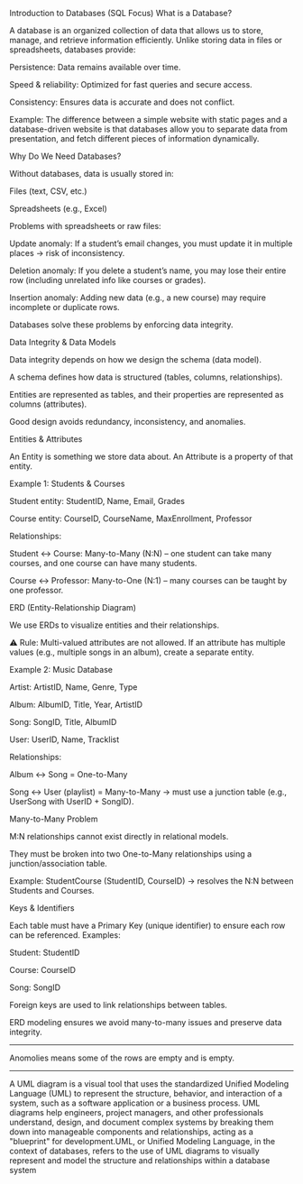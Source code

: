 Introduction to Databases (SQL Focus)
What is a Database?

A database is an organized collection of data that allows us to store, manage, and retrieve information efficiently. Unlike storing data in files or spreadsheets, databases provide:

Persistence: Data remains available over time.

Speed & reliability: Optimized for fast queries and secure access.

Consistency: Ensures data is accurate and does not conflict.

Example:
The difference between a simple website with static pages and a database-driven website is that databases allow you to separate data from presentation, and fetch different pieces of information dynamically.

Why Do We Need Databases?

Without databases, data is usually stored in:

Files (text, CSV, etc.)

Spreadsheets (e.g., Excel)

Problems with spreadsheets or raw files:

Update anomaly: If a student’s email changes, you must update it in multiple places → risk of inconsistency.

Deletion anomaly: If you delete a student’s name, you may lose their entire row (including unrelated info like courses or grades).

Insertion anomaly: Adding new data (e.g., a new course) may require incomplete or duplicate rows.

Databases solve these problems by enforcing data integrity.

Data Integrity & Data Models

Data integrity depends on how we design the schema (data model).

A schema defines how data is structured (tables, columns, relationships).

Entities are represented as tables, and their properties are represented as columns (attributes).

Good design avoids redundancy, inconsistency, and anomalies.

Entities & Attributes

An Entity is something we store data about.
An Attribute is a property of that entity.

Example 1: Students & Courses

Student entity: StudentID, Name, Email, Grades

Course entity: CourseID, CourseName, MaxEnrollment, Professor

Relationships:

Student ↔ Course: Many-to-Many (N:N) – one student can take many courses, and one course can have many students.

Course ↔ Professor: Many-to-One (N:1) – many courses can be taught by one professor.

ERD (Entity-Relationship Diagram)

We use ERDs to visualize entities and their relationships.

⚠️ Rule: Multi-valued attributes are not allowed.
If an attribute has multiple values (e.g., multiple songs in an album), create a separate entity.

Example 2: Music Database

Artist: ArtistID, Name, Genre, Type

Album: AlbumID, Title, Year, ArtistID

Song: SongID, Title, AlbumID

User: UserID, Name, Tracklist

Relationships:

Album ↔ Song = One-to-Many

Song ↔ User (playlist) = Many-to-Many → must use a junction table (e.g., UserSong with UserID + SongID).

Many-to-Many Problem

M:N relationships cannot exist directly in relational models.

They must be broken into two One-to-Many relationships using a junction/association table.

Example:
StudentCourse (StudentID, CourseID) → resolves the N:N between Students and Courses.

Keys & Identifiers

Each table must have a Primary Key (unique identifier) to ensure each row can be referenced.
Examples:

Student: StudentID

Course: CourseID

Song: SongID

Foreign keys are used to link relationships between tables.


ERD modeling ensures we avoid many-to-many issues and preserve data integrity.

------------------------------------
Anomolies means some of the rows are empty and is empty.

------------------------
A UML diagram is a visual tool that uses the standardized Unified Modeling Language (UML) to represent the structure, behavior, and interaction of a system, such as a software application or a business process. UML diagrams help engineers, project managers, and other professionals understand, design, and document complex systems by breaking them down into manageable components and relationships, acting as a "blueprint" for development.UML, or Unified Modeling Language, in the context of databases, refers to the use of UML diagrams to visually represent and model the structure and relationships within a database system
